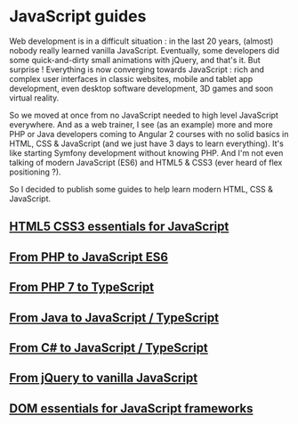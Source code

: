 # JavaScript guides

Web development is in a difficult situation : in the last 20 years, (almost) nobody really learned vanilla JavaScript. Eventually, some developers did some quick-and-dirty small animations with jQuery, and that's it. But surprise ! Everything is now converging towards JavaScript : rich and complex user interfaces in classic websites, mobile and tablet app development, even desktop software development, 3D games and soon virtual reality.

So we moved at once from no JavaScript needed to high level JavaScript everywhere. And as a web trainer, I see (as an example) more and more PHP or Java developers coming to Angular 2 courses with no solid basics in HTML, CSS & JavaScript (and we just have 3 days to learn everything). It's like starting Symfony development without knowing PHP. And I'm not even talking of modern JavaScript (ES6) and HTML5 & CSS3 (ever heard of flex positioning ?).

So I decided to publish some guides to help learn modern HTML, CSS & JavaScript.

## [HTML5 CSS3 essentials for JavaScript](https://cyrilletuzi.github.io/javascript-guides/html-css-essentials.html)

## [From PHP to JavaScript ES6](https://cyrilletuzi.github.io/javascript-guides/php-to-javascript.html)

## [From PHP 7 to TypeScript](https://cyrilletuzi.github.io/javascript-guides/php-to-typescript.html)

## [From Java to JavaScript / TypeScript](https://cyrilletuzi.github.io/javascript-guides/java-to-typescript.html)

## [From C# to JavaScript / TypeScript](https://cyrilletuzi.github.io/javascript-guides/csharp-to-typescript.html)

## [From jQuery to vanilla JavaScript](https://cyrilletuzi.github.io/javascript-guides/jquery-to-javascript.html)

## [DOM essentials for JavaScript frameworks](https://cyrilletuzi.github.io/javascript-guides/dom-essentials.html)
